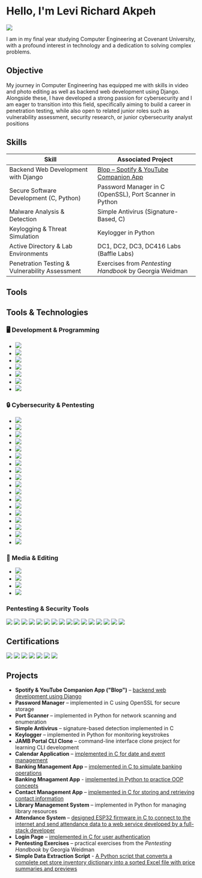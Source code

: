 # Hello, I'm Levi Richard Akpeh
<a href="https://linkedin.com"><img src="https://img.shields.io/badge/-LinkedIn-0072b1?&style=for-the-badge&logo=linkedin&logoColor=white" /></a>



I am in my final year studying Computer Engineering at Covenant University, with a profound interest in technology and a dedication to solving complex problems.

## Objective

My journey in Computer Engineering has equipped me with skills in video and photo editing as well as backend web development using Django. Alongside these, I have developed a strong passion for cybersecurity and I am eager to transition into this field, specifically aiming to build a career in penetration testing, while also open to related junior roles such as vulnerability assessment, security research, or junior cybersecurity analyst positions
## Skills


| Skill                                         | Associated Project                                                                 |
|-----------------------------------------------|------------------------------------------------------------------------------------|
| Backend Web Development with Django           | <a href="https://github.com/LeviRichard/Backen-Django-project">Blop – Spotify & YouTube Companion App</a>                                           |
| Secure Software Development (C, Python)       | Password Manager in C (OpenSSL), Port Scanner in Python                            |
| Malware Analysis & Detection                  | Simple Antivirus (Signature-Based, C)                                              |
| Keylogging & Threat Simulation                | Keylogger in Python                                                                |
| Active Directory & Lab Environments           | DC1, DC2, DC3, DC416 Labs (Baffle Labs)                                            |
| Penetration Testing & Vulnerability Assessment| Exercises from *Pentesting Handbook* by Georgia Weidman                            |


## Tools

## Tools & Technologies

### 🖥️ Development & Programming
- <a href="https://www.python.org/"><img src="https://img.shields.io/badge/-Python-3776AB?&style=for-the-badge&logo=python&logoColor=white" /></a>  
- <a href="https://en.wikipedia.org/wiki/C_(programming_language)"><img src="https://img.shields.io/badge/-C-00599C?&style=for-the-badge&logo=c&logoColor=white" /></a>  
- <a href="https://www.djangoproject.com/"><img src="https://img.shields.io/badge/-Django-092E20?&style=for-the-badge&logo=django&logoColor=white" /></a>  
- <a href="https://git-scm.com/"><img src="https://img.shields.io/badge/-Git-F05032?&style=for-the-badge&logo=git&logoColor=white" /></a>  
- <a href="https://code.visualstudio.com/"><img src="https://img.shields.io/badge/-VS%20Code-007ACC?&style=for-the-badge&logo=visual-studio-code&logoColor=white" /></a>  
- <a href="https://neovim.io/"><img src="https://img.shields.io/badge/-Neovim-57A143?&style=for-the-badge&logo=neovim&logoColor=white" /></a>  
- <a href="https://ubuntu.com/"><img src="https://img.shields.io/badge/-Ubuntu-E95420?&style=for-the-badge&logo=ubuntu&logoColor=white" /></a>  

### 🔒 Cybersecurity & Pentesting
- <a href="https://www.metasploit.com/"><img src="https://img.shields.io/badge/-Metasploit-4A4A4A?&style=for-the-badge&logo=metasploit&logoColor=white" /></a>  
- <a href="https://nmap.org/"><img src="https://img.shields.io/badge/-Nmap-9C2D0F?&style=for-the-badge&logo=nmap&logoColor=white" /></a>  
- <a href="https://www.tenable.com/products/nessus"><img src="https://img.shields.io/badge/-Nessus-DA1E28?&style=for-the-badge&logo=nessus&logoColor=white" /></a>  
- <a href="https://www.openvas.org/"><img src="https://img.shields.io/badge/-OpenVAS-4E9A06?&style=for-the-badge&logo=linux&logoColor=white" /></a>  
- <a href="https://www.maltego.com/"><img src="https://img.shields.io/badge/-Maltego-009999?&style=for-the-badge&logo=maltego&logoColor=white" /></a>  
- <a href="https://github.com/nullsecuritynet/tools"><img src="https://img.shields.io/badge/-Hyperion-000000?&style=for-the-badge&logo=gnu&logoColor=white" /></a>  
- <a href="https://github.com/Veil-Framework/Veil"><img src="https://img.shields.io/badge/-Veil_Evasion-0078D7?&style=for-the-badge&logo=veil&logoColor=white" /></a>  
- <a href="https://www.ettercap-project.org/"><img src="https://img.shields.io/badge/-Ettercap-CC0000?&style=for-the-badge&logo=ettercap&logoColor=white" /></a>  
- <a href="https://www.wireshark.org/"><img src="https://img.shields.io/badge/-Wireshark-005C9C?&style=for-the-badge&logo=wireshark&logoColor=white" /></a>  
- <a href="https://sqlmap.org/"><img src="https://img.shields.io/badge/-SQLmap-FF6600?&style=for-the-badge&logo=sql&logoColor=white" /></a>  
- <a href="https://cirt.net/Nikto2"><img src="https://img.shields.io/badge/-Nikto-000000?&style=for-the-badge&logo=nikto&logoColor=white" /></a>  
- <a href="https://wpscan.com/"><img src="https://img.shields.io/badge/-WPScan-21759B?&style=for-the-badge&logo=wordpress&logoColor=white" /></a>  
- <a href="https://portswigger.net/burp"><img src="https://img.shields.io/badge/-Burp_Suite-F15A24?&style=for-the-badge&logo=burp&logoColor=white" /></a>  
- <a href="https://www.openssl.org/"><img src="https://img.shields.io/badge/-OpenSSL-000000?&style=for-the-badge&logo=openssl&logoColor=white" /></a>  
- <a href="https://github.com/OJ/gobuster"><img src="https://img.shields.io/badge/-Gobuster-FF6600?&style=for-the-badge&logo=github&logoColor=white" /></a>  
- <a href="https://www.openwall.com/john/"><img src="https://img.shields.io/badge/-John_the_Ripper-000000?&style=for-the-badge&logo=johntheripper&logoColor=white" /></a>  
- <a href="https://github.com/vanhauser-thc/thc-hydra"><img src="https://img.shields.io/badge/-Hydra-FF0000?&style=for-the-badge&logo=hydra&logoColor=white" /></a>  
- <a href="https://www.linux.org/"><img src="https://img.shields.io/badge/-Linux-FCC624?&style=for-the-badge&logo=linux&logoColor=black" /></a>  

### 🎨 Media & Editing
- <a href="https://www.adobe.com/products/photoshop.html"><img src="https://img.shields.io/badge/-Photoshop-31A8FF?&style=for-the-badge&logo=adobe-photoshop&logoColor=white" /></a>  
- <a href="https://www.adobe.com/products/premiere.html"><img src="https://img.shields.io/badge/-Premiere_Pro-FF0000?&style=for-the-badge&logo=adobe-premiere&logoColor=white" /></a>  
- <a href="https://www.capcut.com/"><img src="https://img.shields.io/badge/-CapCut-FF0050?&style=for-the-badge&logo=capcut&logoColor=white" /></a>  
- <a href="https://www.canva.com/"><img src="https://img.shields.io/badge/-Canva-00C4CC?&style=for-the-badge&logo=canva&logoColor=white" /></a>  

### Pentesting & Security Tools
<div>
    <a href="https://nmap.org/"><img src="https://img.shields.io/badge/-Nmap-9C2D0F?&style=for-the-badge&logo=nmap&logoColor=white" /></a>
    <a href="https://www.metasploit.com/"><img src="https://img.shields.io/badge/-Metasploit-4A4A4A?&style=for-the-badge&logo=metasploit&logoColor=white" /></a>
    <a href="https://www.tenable.com/products/nessus"><img src="https://img.shields.io/badge/-Nessus-DA1E28?&style=for-the-badge&logo=nessus&logoColor=white" /></a>
    <a href="https://www.openvas.org/"><img src="https://img.shields.io/badge/-OpenVAS-4E9A06?&style=for-the-badge&logo=linux&logoColor=white" /></a>
    <a href="https://www.maltego.com/"><img src="https://img.shields.io/badge/-Maltego-009999?&style=for-the-badge&logo=maltego&logoColor=white" /></a>
    <a href="https://github.com/Veil-Framework/Veil"><img src="https://img.shields.io/badge/-Veil_Evasion-0078D7?&style=for-the-badge&logo=veil&logoColor=white" /></a>
    <a href="https://www.ettercap-project.org/"><img src="https://img.shields.io/badge/-Ettercap-CC0000?&style=for-the-badge&logo=ettercap&logoColor=white" /></a>
    <a href="https://www.wireshark.org/"><img src="https://img.shields.io/badge/-Wireshark-005C9C?&style=for-the-badge&logo=wireshark&logoColor=white" /></a>
    <a href="https://sqlmap.org/"><img src="https://img.shields.io/badge/-SQLmap-FF6600?&style=for-the-badge&logo=sql&logoColor=white" /></a>
    <a href="https://wpscan.com/"><img src="https://img.shields.io/badge/-WPScan-21759B?&style=for-the-badge&logo=wordpress&logoColor=white" /></a>
    <a href="https://portswigger.net/burp"><img src="https://img.shields.io/badge/-Burp_Suite-F15A24?&style=for-the-badge&logo=burp&logoColor=white" /></a>
    <a href="https://www.openssl.org/"><img src="https://img.shields.io/badge/-OpenSSL-000000?&style=for-the-badge&logo=openssl&logoColor=white" /></a>
    <a href="https://github.com/OJ/gobuster"><img src="https://img.shields.io/badge/-Gobuster-FF6600?&style=for-the-badge&logo=github&logoColor=white" /></a>
    <a href="https://www.openwall.com/john/"><img src="https://img.shields.io/badge/-John_the_Ripper-000000?&style=for-the-badge&logo=johntheripper&logoColor=white" /></a>
    <a href="https://github.com/vanhauser-thc/thc-hydra"><img src="https://img.shields.io/badge/-Hydra-FF0000?&style=for-the-badge&logo=hydra&logoColor=white" /></a>
    <a href="https://www.linux.org/"><img src="https://img.shields.io/badge/-Linux-FCC624?&style=for-the-badge&logo=linux&logoColor=black" /></a>
</div>


## Certifications
<div>
<img src="https://img.shields.io/badge/-HIIT_CEH-FF6600?&style=for-the-badge&logo=HiiT&logoColor=white" />
<img src="https://img.shields.io/badge/-HIIT_Security_Plus-FF0000?&style=for-the-badge&logo=CompTIA&logoColor=white" />
<img src="https://img.shields.io/badge/-HIIT_Python-3776AB?&style=for-the-badge&logo=python&logoColor=white" />
<img src="https://img.shields.io/badge/-HIIT_CCCNA-007ACC?&style=for-the-badge&logo=cisco&logoColor=white" />
<img src="https://img.shields.io/badge/-ISC2_CC-008080?&style=for-the-badge&logo=ISC2&logoColor=white" />
<img src="https://img.shields.io/badge/-CCNA_Cisco_Certificate_of_Completion-007ACC?&style=for-the-badge&logo=cisco&logoColor=white" />
<img src="https://img.shields.io/badge/-CEH_Cisco_Certificate_of_Completion-FF6600?&style=for-the-badge&logo=cisco&logoColor=white" />
</div>

## Projects
- **Spotify & YouTube Companion App ("Blop")** – <a href="https://github.com/LeviRichard/Backen-Django-project">backend web development using Django</a>  
- **Password Manager** – implemented in C using OpenSSL for secure storage  
- **Port Scanner** – implemented in Python for network scanning and enumeration  
- **Simple Antivirus** – signature-based detection implemented in C  
- **Keylogger** – implemented in Python for monitoring keystrokes  
- **JAMB Portal CLI Clone** – command-line interface clone project for learning CLI development  
- **Calendar Application** – <a href="https://github.com/LeviRichard/Calendar-with-C">implemented in C for date and event management</a>  
- **Banking Management App** – <a href="https://github.com/LeviRichard/Simple-bank-app-for-users">implemented in C to simulate banking operations</a>
- **Banking Mnagament App** - <a href="https://github.com/LeviRichard/Banking-System">implemented in Python to practice OOP concepts</a> 
- **Contact Management App** – <a href="https://github.com/LeviRichard/Contact-Manager">implemented in C for storing and retrieving contact information</a>  
- **Library Management System** – implemented in Python for managing library resources  
- **Attendance System** – <a href="https://github.com/LeviRichard/Attendance-Machine-with-Web-app-integration">designed ESP32 firmware in C to connect to the internet and send attendance data to a web service developed by a full-stack developer</a>
- **Login Page** – <a href="https://github.com/LeviRichard/Login-Page-with-C">implemented in C for user authentication</a>  
- **Pentesting Exercises** – practical exercises from the *Pentesting Handbook* by Georgia Weidman
- **Simple Data Extraction Script** - <a href="https://github.com/LeviRichard/Simple-Python-Data-script.git">A Python script that converts a complete pet store inventory dictionary into a sorted Excel file with price summaries and previews</a>
 


